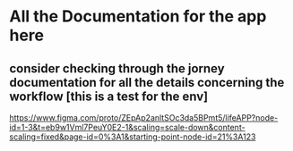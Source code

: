 # All the Documentation for the app here

## consider checking through the jorney documentation for all the details concerning the workflow [this is a test for the env]

https://www.figma.com/proto/ZEpAp2anltSOc3da5BPmt5/lifeAPP?node-id=1-3&t=eb9w1Vml7PeuY0E2-1&scaling=scale-down&content-scaling=fixed&page-id=0%3A1&starting-point-node-id=21%3A123
